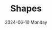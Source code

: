 ---
aliases: 
tags:
categories:
draft: false
slug: 
layout: shapes
githubrepo: 
keywords: 
type: showcase/tokens
date:
- 2024-06-10 Monday
description: Shapes available for wonyoungjang.org
title: Shapes
lastMod: 2024-06-25
---